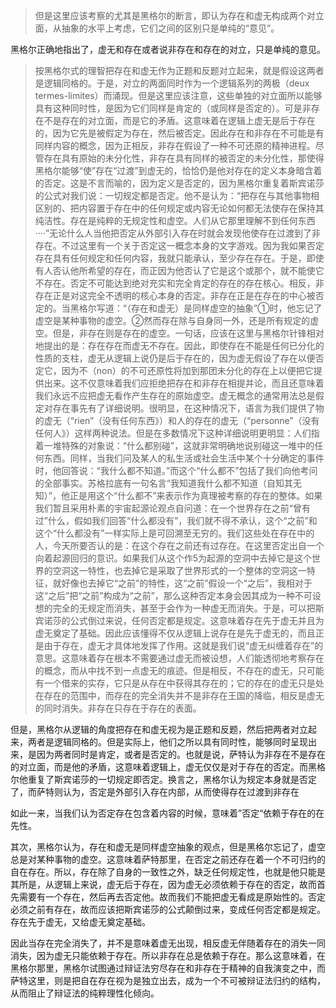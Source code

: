 <blockquote data-pid="PxVbrwBR">但是这里应该考察的尤其是黑格尔的断言，即认为存在和虚无构成两个对立面，从抽象的水平上考虑，它们之间的区别只是单纯的“意见”。</blockquote><p data-pid="TVgpu74m">黑格尔正确地指出了，虚无和存在或者说非存在和存在的对立，只是单纯的意见。</p><blockquote data-pid="iQpzMz9S">按黑格尔式的理智把存在和虚无作为正题和反题对立起来，就是假设这两者是逻辑同格的。于是，对立的两面同时作为一个逻辑系列的两极（deux termes-limites）而涌现。但是这里应该注意，这些单独的对立面所以能够具有这种同时性，是因为它们同样是肯定的（或同样是否定的）。可是非存在不是存在的对立面，而是它的矛盾。这意味着在逻辑上虚无是后于存在的，因为它先是被假定为存在，然后被否定。因此存在和非存在不可能是有同样内容的概念，因为正相反，非存在假设了一种不可还原的精神进程。尽管存在具有原始的未分化性，非存在具有同样的被否定的未分化性，那使得黑格尔能够“使”存在“过渡”到虚无的，恰恰仍是他对存在的定义本身暗含着的否定。这是不言而喻的，因为定义是否定的，因为黑格尔重复着斯宾诺莎的公式对我们说：一切规定都是否定。他不是认为：“把存在与其他事物相区别的、把内容置于存在中的任何规定或内容无论如何都无法使存在保持其纯洁性。存在是纯粹的无规定性和虚空。人们从它那里理解不到任何东西····”无论什么人当他把否定从外部引入存在时就会发现他使存在过渡到了非存在。不过这里有一个关于否定这一概念本身的文字游戏。因为我如果否定存在具有任何规定和任何内容，我就只能承认，至少存在存在。于是，即使有人否认他所希望的存在，而正因为他否认了它是这个或那个，就不能使它不存在。否定不可能达到绝对充实和完全肯定的存在的存在核心。相反，非存在正是对这完全不透明的核心本身的否定。非存在正是在存在的中心被否定的。当黑格尔写道：“（存在和虚无）是同样虚空的抽象”①时，他忘记了虚空是某种事物的虚空。②然而存在除与自身同一外，还是所有规定的虚空。但是，非存在则是存在的虚空。一句话，应该在这里与黑格尔针锋相对地提出的是：存在存在而虚无不存在。因此，即使存在不能是任何已分化的性质的支柱，虚无从逻辑上说仍是后于存在的，因为虚无假设了存在以便否定它，因为不（non）的不可还原性将加到那团未分化的存在上以便把它提供出来。这不仅意味着我们应拒绝把存在和非存在相提并论，而且还意味着我们永远不应把虚无看作产生存在的原始虚空。虚无概念的通常用法总是假定对存在事先有了详细说明。很明显，在这种情况下，语言为我们提供了物的虚无（“rien”（没有任何东西》）和人的存在的虚无（“personne”（没有任何人》）这样两种说法。但是在多数情况下这种详细说明更明显：人们指着一堆特殊的对象说：“什么都别碰”，这就非常明确地说别碰这一堆中的任何东西。同样，当我们问及某人的私生活或社会生活中某个十分确定的事件时，他回答说：“我什么都不知道。”而这个“什么都不”包括了我们向他考问的全部事实。苏格拉底有一句名言“我知道我什么都不知道（自知其无知）”，他正是用这个“什么都不”来表示作为真理被考察的存在的整体。如果我们暂且采用朴素的宇宙起源论观点自问道：在一个世界存在之前“曾有过”什么，假如我们回答“什么都没有”，我们就不得不承认，这个“之前”和这个“什么都没有”一样实际上是可回溯至无穷的。我们这些处在存在中的人，今天所要否认的是：在这个存在之前还有过存在。在这里否定出自一个向着起源回归的意识。如果我们从这个作5为起源的空洞中去掉它是这个世界的空洞这一特性，也去掉它是采取了世界形式的一个整体的空洞这一特征，就好像也去掉它“之前”的特性，这“之前”假设一个“之后”，我相对于这“之后”把“之前”构成为“之前”，那么这种否定本身会因其成为一种不可设想的完全的无规定而消失，甚至于会作为一种虚无而消失。于是，可以把斯宾诺莎的公式倒过来说，任何否定都是规定。这意味着存在先于虚无并且为虚无奠定了基础。因此应该懂得不仅从逻辑上说存在是先于虚无的，而且正是由于存在，虚无才具体地发挥了作用。这就是我们说“虚无纠缠着存在”的意思。这意味着存在根本不需要通过虚无而被设想，人们能透彻地考察存在的概念，而从中找不到一点虚无的痕迹。但是相反，不存在的虚无，只可能有一个借来的实存，它只是从存在中获得其存在的；它的存在的虚无只是处在存在的范围中，而存在的完全消失并不是非存在王国的降临，相反是虚无的同时消失。非存在只存在于存在的表面。</blockquote><p data-pid="UYKmeCcf">但是，黑格尔从逻辑的角度把存在和虚无视为是正题和反题，然后把两者对立起来，两者是逻辑同格的。但是实际上，他们之所以具有同时性，能够同时呈现出来，是因为两者同时是肯定，或者是否定的。也就是说，萨特认为非存在不是存在的对立面，而是他的矛盾，这意味着逻辑上，虚无仅仅是对于存在的否定。而黑格尔他重复了斯宾诺莎的一切规定即否定。换言之，黑格尔认为规定本身就是否定了，而萨特则认为，否定是外部引入存在内部，从而使得存在过渡到非存在</p><p data-pid="hi9ynVpk">如此一来，当我们认为否定存在包含着内容的时候，意味着”否定“依赖于存在的在先性。</p><p data-pid="6maQMKmr">其次，黑格尔认为，存在和虚无是同样虚空抽象的观点，但是黑格尔忘记了，虚空总是对某种事物的虚空。这意味着萨特那里，在否定之前还存在着一个不可归约的自在存在。所以，存在除了自身的一致性之外，缺乏任何规定性，也就是他只能是其所是，从逻辑上来说，虚无后于存在，因为虚无必须依赖于存在的否定，故而首先需要有一个存在，然后再去否定他。故而我们不能把虚无看成是原始性的。否定必须之前有存在，故而应该把斯宾诺莎的公式颠倒过来，变成任何否定都是规定。存在先于虚无，又给虚无奠定基础。</p><p data-pid="OAzf0Twe">因此当存在完全消失了，并不是意味着虚无出现，相反虚无伴随着存在的消失一同消失，因为虚无只能依赖于存在。所以非存在总是依赖于存在。那么这意味着，在黑格尔那里，黑格尔试图通过辩证法穷尽存在和非存在于精神的自我演变之中，而萨特这里，则是把自在存在视为是独立出去，成为一个不可被辩证法归约的结构，从而阻止了辩证法的纯粹理性化倾向。</p><p></p>